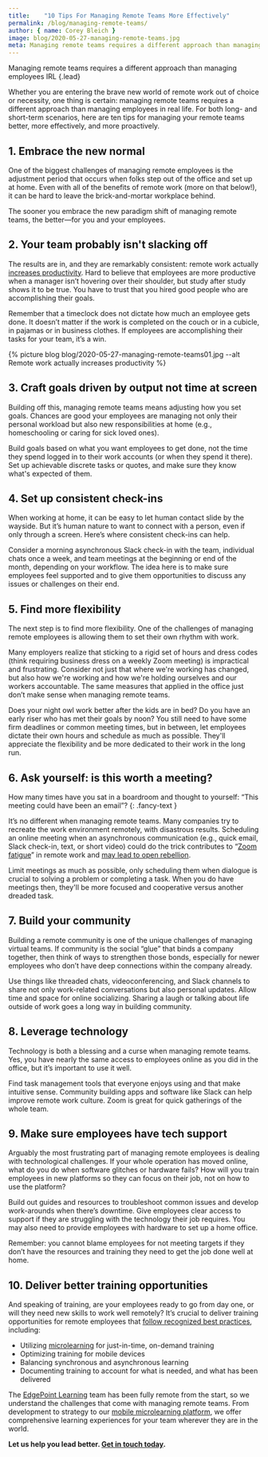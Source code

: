 ```yaml
---
title:    "10 Tips For Managing Remote Teams More Effectively"
permalink: /blog/managing-remote-teams/
author: { name: Corey Bleich }
image: blog/2020-05-27-managing-remote-teams.jpg
meta: Managing remote teams requires a different approach than managing employees in real life. Here's how to do it effectively. 
---
```


Managing remote teams requires a different approach than managing employees IRL
{.lead}

Whether you are entering the brave new world of remote work out of choice or necessity, one thing is certain: managing remote teams requires a different approach than managing employees in real life. For both long- and short-term scenarios, here are ten tips for managing your remote teams better, more effectively, and more proactively. 

## 1. Embrace the new normal 

One of the biggest challenges of managing remote employees is the adjustment period that occurs when folks step out of the office and set up at home. Even with all of the benefits of remote work (more on that below!), it can be hard to leave the brick-and-mortar workplace behind. 

The sooner you embrace the new paradigm shift of managing remote teams, the better—for you and your employees.

## 2. Your team probably isn't slacking off 

The results are in, and they are remarkably consistent: remote work actually [increases productivity](https://www.inc.com/scott-mautz/a-2-year-stanford-study-shows-astonishing-productivity-boost-of-working-from-home.html). Hard to believe that employees are more productive when a manager isn’t hovering over their shoulder, but study after study shows it to be true. You have to trust that you hired good people who are accomplishing their goals.

Remember that a timeclock does not dictate how much an employee gets done. It doesn’t matter if the work is completed on the couch or in a cubicle, in pajamas or in business clothes.  If employees are accomplishing their tasks for your team, it’s a win.

{% picture blog blog/2020-05-27-managing-remote-teams01.jpg --alt Remote work actually increases productivity %}

## 3. Craft goals driven by output not time at screen

Building off this, managing remote teams means adjusting how you set goals. Chances are good your employees are managing not only their personal workload but also new responsibilities at home (e.g., homeschooling or caring for sick loved ones). 

Build goals based on what you want employees to get done, not the time they spend logged in to their work accounts (or when they spend it there). Set up achievable discrete tasks or quotes, and make sure they know what's expected of them. 

## 4. Set up consistent check-ins 

When working at home, it can be easy to let human contact slide by the wayside. But it’s human nature to want to connect with a person, even if only through a screen. Here’s where consistent check-ins can help. 

Consider a morning asynchronous Slack check-in with the team, individual chats once a week, and team meetings at the beginning or end of the month, depending on your workflow. The idea here is to make sure employees feel supported and to give them opportunities to discuss any issues or challenges on their end. 

## 5. Find more flexibility 

The next step is to find more flexibility. One of the challenges of managing remote employees is allowing them to set their own rhythm with work. 

Many employers realize that sticking to a rigid set of hours and dress codes (think requiring business dress on a weekly Zoom meeting) is impractical and frustrating. Consider not just that where we're working has changed, but also how we're working and how we're holding ourselves and our workers accountable. The same measures that applied in the office just don’t make sense when managing remote teams. 

Does your night owl work better after the kids are in bed? Do you have an early riser who has met their goals by noon? You still need to have some firm deadlines or common meeting times, but in between, let employees dictate their own hours and schedule as much as possible. They'll appreciate the flexibility and be more dedicated to their work in the long run. 

## 6. Ask yourself: is this worth a meeting? 

How many times have you sat in a boardroom and thought to yourself: “This meeting could have been an email”?
{: .fancy-text }

It’s no different when managing remote teams. Many companies try to recreate the work environment remotely, with disastrous results. Scheduling an online meeting when an asynchronous communication (e.g., quick email, Slack check-in, text, or short video) could do the trick contributes to “[Zoom fatigue](https://hbr.org/2020/04/how-to-combat-zoom-fatigue)” in remote work and [may lead to open rebellion](https://medium.com/swlh/the-five-levels-of-remote-work-and-why-youre-probably-at-level-2-ccaf05a25b9c).

Limit meetings as much as possible, only scheduling them when dialogue is crucial to solving a problem or completing a task. When you do have meetings then, they'll be more focused and cooperative versus another dreaded task. 

## 7. Build your community 

Building a remote community is one of the unique challenges of managing virtual teams. If community is the social “glue” that binds a company together, then think of ways to strengthen those bonds, especially for newer employees who don’t have deep connections within the company already.

Use things like threaded chats, videoconferencing, and Slack channels to share not only work-related conversations but also personal updates. Allow time and space for online socializing. Sharing a laugh or talking about life outside of work goes a long way in building community.

## 8. Leverage technology 

Technology is both a blessing and a curse when managing remote teams. Yes, you have nearly the same access to employees online as you did in the office, but it’s important to use it well. 

Find task management tools that everyone enjoys using and that make intuitive sense. Community building apps and software like Slack can help improve remote work culture. Zoom is great for quick gatherings of the whole team.

## 9. Make sure employees have tech support 

Arguably the most frustrating part of managing remote employees is dealing with technological challenges. If your whole operation has moved online, what do you do when software glitches or hardware fails? How will you train employees in new platforms so they can focus on their job, not on how to use the platform?

Build out guides and resources to troubleshoot common issues and develop work-arounds when there’s downtime. Give employees clear access to support if they are struggling with the technology their job requires. You may also need to provide employees with hardware to set up a home office. 

Remember: you cannot blame employees for not meeting targets if they don’t have the resources and training they need to get the job done well at home. 

## 10. Deliver better training opportunities 

And speaking of training, are your employees ready to go from day one, or will they need new skills to work well remotely? It’s crucial to deliver training opportunities for remote employees that [follow recognized best practices](/blog/best-practices-for-training-remote-employees/), including:

* Utilizing [microlearning](/blog/types-of-microlearning/) for just-in-time, on-demand training
* Optimizing training for mobile devices
* Balancing synchronous and asynchronous learning
* Documenting training to account for what is needed, and what has been delivered

The [EdgePoint Learning](https://www.edgepointlearning.com/) team has been fully remote from the start, so we understand the challenges that come with managing remote teams. From development to strategy to our [mobile microlearning platform](https://www.pinpointworkforce.com/), we offer comprehensive learning experiences for your team wherever they are in the world. 

<strong>Let us help you lead better. [Get in touch today](/contact/).</strong>
